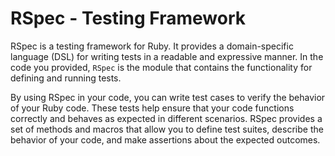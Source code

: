 # RSpec - Testing Framework

RSpec is a testing framework for Ruby. It provides a domain-specific language (DSL) for writing tests in a readable and expressive manner. In the code you provided, `RSpec` is the module that contains the functionality for defining and running tests.

By using RSpec in your code, you can write test cases to verify the behavior of your Ruby code. These tests help ensure that your code functions correctly and behaves as expected in different scenarios. RSpec provides a set of methods and macros that allow you to define test suites, describe the behavior of your code, and make assertions about the expected outcomes.
